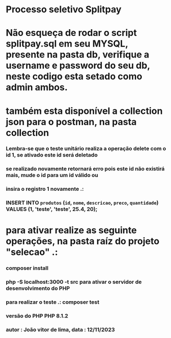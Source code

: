 # Processo seletivo Splitpay

# Não esqueça de rodar o script splitpay.sql em seu MYSQL, presente na pasta db, verifique a username e password do seu db, neste codigo esta setado como admin ambos.

# também esta disponível a collection json para o postman, na pasta collection

### Lembra-se que o teste unitário realiza a operação delete com o id 1, se ativado este id será deletado

### se realizado novamente retornará erro pois este id não existirá mais, mude o id para um id válido ou
### insira o registro 1 novamente .:

### INSERT INTO `produtos` (`id`, `nome`, `descricao`, `preco`, `quantidade`) VALUES (1, 'teste', 'teste', 25.4, 20);

# para ativar realize as seguinte operações, na pasta raíz do projeto "selecao" .:

### composer install 

### php -S localhost:3000 -t src para ativar o servidor de desenvolvimento do PHP

### para realizar o teste .: composer test 

### versão do PHP PHP 8.1.2

### autor : João vitor de lima, data : 12/11/2023
